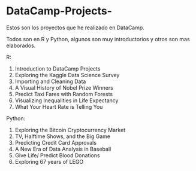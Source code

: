 # DataCamp-Projects-

Estos son los proyectos que he realizado en DataCamp. 

Todos son en R y Python, algunos son muy introductorios y otros son mas elaborados.

R:
1. Introduction to DataCamp Projects
2. Exploring the Kaggle Data Science Survey
3. Importing and Cleaning Data
4. A Visual History of Nobel Prize Winners
5. Predict Taxi Fares with Random Forests
6. Visualizing Inequalities in Life Expectancy
7. What Your Heart Rate is Telling You


Python:
1. Exploring the Bitcoin Cryptocurrency Market
2. TV, Halftime Shows, and the Big Game
3. Predicting Credit Card Approvals
4. A New Era of Data Analysis in Baseball
5. Give Life/ Predict Blood Donations
6. Exploring 67 years of LEGO
